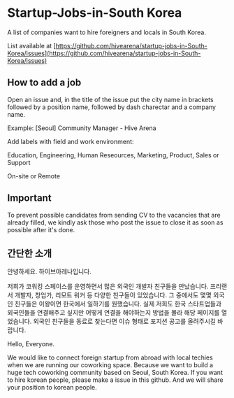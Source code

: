 # Startup-Jobs-in-South Korea
A list of companies want to hire foreigners and locals in South Korea. 

List available at [https://github.com/hivearena/startup-jobs-in-South-Korea/issues](https://github.com/hivearena/startup-jobs-in-South-Korea/issues)

## How to add a job

Open an issue and, in the title of the issue put the city name in brackets followed by a position name, followed by dash charectar and a company name.

Example: [Seoul] Community Manager - Hive Arena

Add labels with field and work environment: 

Education, Engineering, Human Reseources, Marketing, Product, Sales or Support

On-site or Remote

## Important

To prevent possible candidates from sending CV to the vacancies that are already filled, we kindly ask those who post the issue to close it as soon as possible after it's done.

## 간단한 소개

안녕하세요. 하이브아레나입니다.

저희가 코워킹 스페이스를 운영하면서 많은 외국인 개발자 친구들을 만났습니다. 프리랜서 개발자, 창업가, 리모트 워커 등 다양한 친구들이 있었습니다. 그 중에서도 몇몇 외국인 친구들은 이왕이면 한국에서 일하기를 원했습니다. 실제 저희도 한국 스타트업들과 외국인들을 연결해주고 싶지만 어떻게 연결을 해야하는지 방법을 몰라 해당 페이지를 열었습니다. 외국인 친구들을 동료로 찾는다면 이슈 형태로 포지션 공고를 올려주시길 바랍니다.

Hello, Everyone. 

We would like to connect foreign startup from abroad with local techies when we are running our coworking space. Because we want to build a huge tech coworking community based on Seoul, South Korea. If you want to hire korean people, please make a issue in this github. And we will share your position to korean people.  
